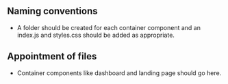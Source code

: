 ## Naming conventions
-   A folder should be created for each container component and an index.js and styles.css should be added as appropriate.


## Appointment of files
-   Container components like dashboard and landing page should go here.